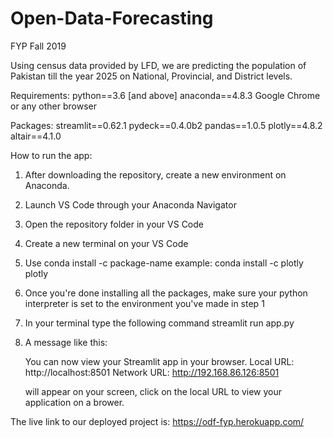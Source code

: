 # Open-Data-Forecasting
FYP Fall 2019

Using census data provided by LFD, we are predicting the population of Pakistan till the year 2025 on National, Provincial, and District levels.

Requirements: 
python==3.6 [and above]
anaconda==4.8.3
Google Chrome or any other browser

Packages:
streamlit==0.62.1
pydeck==0.4.0b2
pandas==1.0.5
plotly==4.8.2
altair==4.1.0


How to run the app:
1. After downloading the repository, create a new environment on Anaconda. 
2. Launch VS Code through your Anaconda Navigator 
3. Open the repository folder in your VS Code
4. Create a new terminal on your VS Code 
5. Use conda install -c package-name 
   example: conda install -c plotly plotly
6. Once you're done installing all the packages, make sure your python interpreter is set to the environment you've made in step 1
7. In your terminal type the following command
   streamlit run app.py
8. A message like this: 

   You can now view your Streamlit app in your browser.
   Local URL: http://localhost:8501
   Network URL: http://192.168.86.126:8501
  
   will appear on your screen, click on the local URL to view your application on a brower.


The live link to our deployed project is: https://odf-fyp.herokuapp.com/
